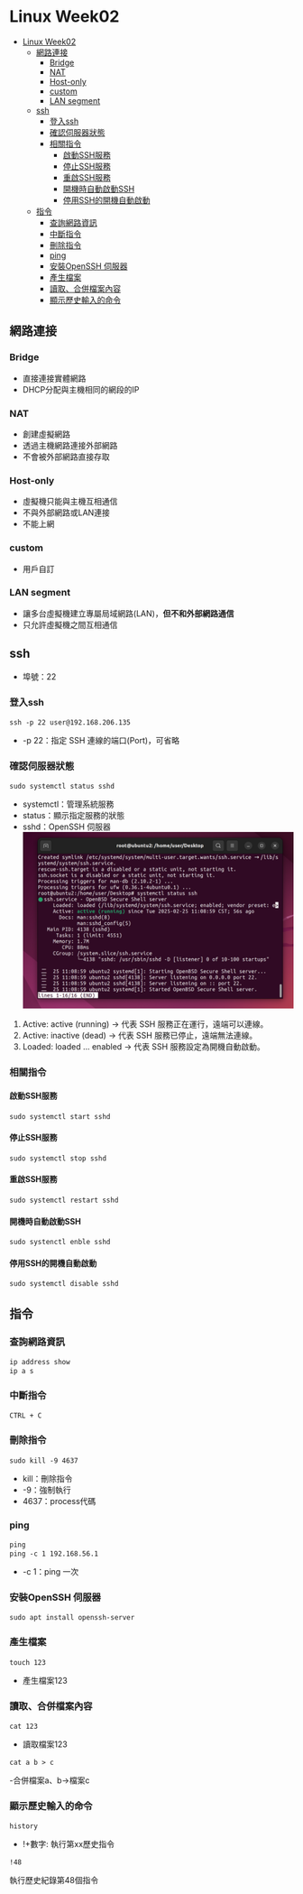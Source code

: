 # Linux Week02

- [Linux Week02](#linux-week02)
  - [網路連接](#網路連接)
    - [Bridge](#bridge)
    - [NAT](#nat)
    - [Host-only](#host-only)
    - [custom](#custom)
    - [LAN segment](#lan-segment)
  - [ssh](#ssh)
    - [登入ssh](#登入ssh)
    - [確認伺服器狀態](#確認伺服器狀態)
    - [相關指令](#相關指令)
      - [啟動SSH服務](#啟動ssh服務)
      - [停止SSH服務](#停止ssh服務)
      - [重啟SSH服務](#重啟ssh服務)
      - [開機時自動啟動SSH](#開機時自動啟動ssh)
      - [停用SSH的開機自動啟動](#停用ssh的開機自動啟動)
  - [指令](#指令)
    - [查詢網路資訊](#查詢網路資訊)
    - [中斷指令](#中斷指令)
    - [刪除指令](#刪除指令)
    - [ping](#ping)
    - [安裝OpenSSH 伺服器](#安裝openssh-伺服器)
    - [產生檔案](#產生檔案)
    - [讀取、合併檔案內容](#讀取合併檔案內容)
    - [顯示歷史輸入的命令](#顯示歷史輸入的命令)


## 網路連接
### Bridge
  - 直接連接實體網路
  - DHCP分配與主機相同的網段的IP
### NAT
- 創建虛擬網路
- 透過主機網路連接外部網路
- 不會被外部網路直接存取
### Host-only
- 虛擬機只能與主機互相通信
- 不與外部網路或LAN連接
- 不能上網
### custom
- 用戶自訂
### LAN segment
- 讓多台虛擬機建立專屬局域網路(LAN)，**但不和外部網路通信**
- 只允許虛擬機之間互相通信
## ssh

- 埠號：22



### 登入ssh
```
ssh -p 22 user@192.168.206.135
```
- -p 22：指定 SSH 連線的端口(Port)，可省略

### 確認伺服器狀態
```
sudo systemctl status sshd
```
- systemctl：管理系統服務
- status：顯示指定服務的狀態
- sshd：OpenSSH 伺服器
![connect](pic\connect.png)
1. Active: active (running) → 代表 SSH 服務正在運行，遠端可以連線。
2. Active: inactive (dead) → 代表 SSH 服務已停止，遠端無法連線。
3. Loaded: loaded ... enabled → 代表 SSH 服務設定為開機自動啟動。

### 相關指令
#### 啟動SSH服務
```
sudo systemctl start sshd
```
#### 停止SSH服務
```
sudo systemctl stop sshd
```
####   重啟SSH服務
```
sudo systemctl restart sshd
```
#### 開機時自動啟動SSH
```
sudo systenctl enble sshd
```
#### 停用SSH的開機自動啟動
```
sudo systemctl disable sshd
```

## 指令

### 查詢網路資訊
```
ip address show
ip a s
```

### 中斷指令
```
CTRL + C
```

### 刪除指令
```
sudo kill -9 4637
```
- kill：刪除指令
- -9：強制執行
- 4637：process代碼

### ping
```
ping
ping -c 1 192.168.56.1
```
- -c 1：ping 一次

### 安裝OpenSSH 伺服器
```
sudo apt install openssh-server
```

### 產生檔案
```
touch 123
```
- 產生檔案123

### 讀取、合併檔案內容
```
cat 123
```
- 讀取檔案123

```
cat a b > c
```
-合併檔案a、b->檔案c

### 顯示歷史輸入的命令
```
history
```
- !+數字: 執行第xx歷史指令
```
!48
```
執行歷史紀錄第48個指令



